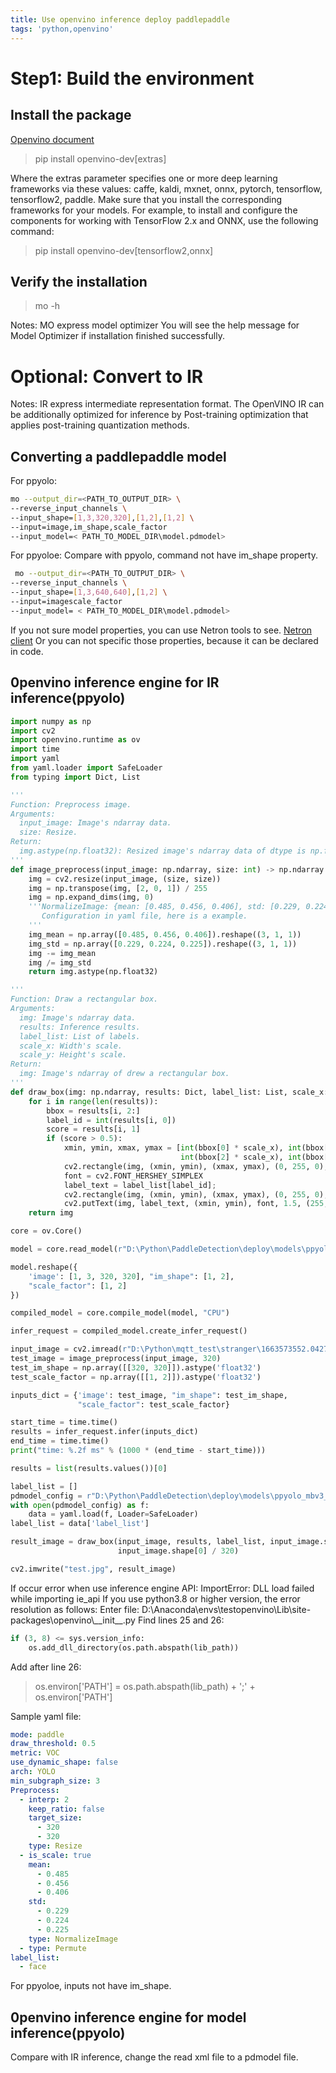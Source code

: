 ```yaml
---
title: Use openvino inference deploy paddlepaddle
tags: 'python,openvino'
---
```


# Step1: Build the environment

## Install the package
[Openvino document](https://docs.openvino.ai/latest/openvino_docs_install_guides_install_dev_tools.html)
>pip install openvino-dev[extras]

Where the extras parameter specifies one or more deep learning frameworks via these values: caffe, kaldi, mxnet, onnx, pytorch, tensorflow, tensorflow2, paddle. Make sure that you install the corresponding frameworks for your models.
For example, to install and configure the components for working with TensorFlow 2.x and ONNX, use the following command:
>pip install openvino-dev[tensorflow2,onnx]

## Verify the installation
>mo -h

Notes: MO express model optimizer
You will see the help message for Model Optimizer if installation finished successfully.

# Optional: Convert to IR
Notes: IR express intermediate representation format.
The OpenVINO IR can be additionally optimized for inference by Post-training optimization that applies post-training quantization methods.

 ## Converting a paddlepaddle model
 For ppyolo:
```bash
mo --output_dir=<PATH_TO_OUTPUT_DIR> \
--reverse_input_channels \
--input_shape=[1,3,320,320],[1,2],[1,2] \
--input=image,im_shape,scale_factor
--input_model=< PATH_TO_MODEL_DIR\model.pdmodel>
```

For ppyoloe: Compare with ppyolo, command not have im_shape property.
```bash
 mo --output_dir=<PATH_TO_OUTPUT_DIR> \
--reverse_input_channels \
--input_shape=[1,3,640,640],[1,2] \
--input=imagescale_factor
--input_model= < PATH_TO_MODEL_DIR\model.pdmodel>
 ```
 If you not sure model properties, you can use Netron tools to see.
 [Netron client](https://netron.app/)
 Or you can not specific those properties, because it can be declared in code.
 ## 0penvino inference engine for IR inference(ppyolo)
 
```python
import numpy as np
import cv2
import openvino.runtime as ov
import time
import yaml
from yaml.loader import SafeLoader
from typing import Dict, List

'''
Function: Preprocess image.
Arguments:
  input_image: Image's ndarray data.
  size: Resize.
Return:
  img.astype(np.float32): Resized image's ndarray data of dtype is np.float32.
'''
def image_preprocess(input_image: np.ndarray, size: int) -> np.ndarray:
    img = cv2.resize(input_image, (size, size))
    img = np.transpose(img, [2, 0, 1]) / 255
    img = np.expand_dims(img, 0)
    '''NormalizeImage: {mean: [0.485, 0.456, 0.406], std: [0.229, 0.224, 0.225], is_scale: True}
       Configuration in yaml file, here is a example.
    '''
    img_mean = np.array([0.485, 0.456, 0.406]).reshape((3, 1, 1))
    img_std = np.array([0.229, 0.224, 0.225]).reshape((3, 1, 1))
    img -= img_mean
    img /= img_std
    return img.astype(np.float32)

'''
Function: Draw a rectangular box.
Arguments:
  img: Image's ndarray data.
  results: Inference results.
  label_list: List of labels.
  scale_x: Width's scale.
  scale_y: Height's scale.
Return:
  img: Image's ndarray of drew a rectangular box.
'''
def draw_box(img: np.ndarray, results: Dict, label_list: List, scale_x: float, scale_y: float) -> np.ndarray:
    for i in range(len(results)):
        bbox = results[i, 2:]
        label_id = int(results[i, 0])
        score = results[i, 1]
        if (score > 0.5):
            xmin, ymin, xmax, ymax = [int(bbox[0] * scale_x), int(bbox[1] * scale_y),
                                      int(bbox[2] * scale_x), int(bbox[3] * scale_y)]
            cv2.rectangle(img, (xmin, ymin), (xmax, ymax), (0, 255, 0), 3)
            font = cv2.FONT_HERSHEY_SIMPLEX
            label_text = label_list[label_id];
            cv2.rectangle(img, (xmin, ymin), (xmax, ymax), (0, 255, 0), 2)
            cv2.putText(img, label_text, (xmin, ymin), font, 1.5, (255, 255, 255), 2, cv2.LINE_AA)
    return img

core = ov.Core()

model = core.read_model(r"D:\Python\PaddleDetection\deploy\models\ppyolo_mbv3_large_voc_infer\ir\inference.xml")

model.reshape({
    'image': [1, 3, 320, 320], "im_shape": [1, 2],
    "scale_factor": [1, 2]
})

compiled_model = core.compile_model(model, "CPU")

infer_request = compiled_model.create_infer_request()

input_image = cv2.imread(r"D:\Python\mqtt_test\stranger\1663573552.04274-3.jpg")
test_image = image_preprocess(input_image, 320)
test_im_shape = np.array([[320, 320]]).astype('float32')
test_scale_factor = np.array([[1, 2]]).astype('float32')

inputs_dict = {'image': test_image, "im_shape": test_im_shape,
               "scale_factor": test_scale_factor}

start_time = time.time()
results = infer_request.infer(inputs_dict)
end_time = time.time()
print("time: %.2f ms" % (1000 * (end_time - start_time)))

results = list(results.values())[0]

label_list = []
pdmodel_config = r"D:\Python\PaddleDetection\deploy\models\ppyolo_mbv3_large_voc_infer\infer_cfg.yml"
with open(pdmodel_config) as f:
    data = yaml.load(f, Loader=SafeLoader)
label_list = data['label_list']

result_image = draw_box(input_image, results, label_list, input_image.shape[1] / 320 * 2,
                        input_image.shape[0] / 320)

cv2.imwrite("test.jpg", result_image)
```
If occur error when use inference engine API: 
ImportError: DLL load failed while importing ie_api
If you use python3.8 or higher version, the error resolution as follows:
Enter file: D:\Anaconda\envs\testopenvino\Lib\site-packages\openvino\\_\_init__.py
Find lines 25 and 26:
```python
if (3, 8) <= sys.version_info:
	os.add_dll_directory(os.path.abspath(lib_path))
```
Add after line 26:
>os.environ['PATH'] = os.path.abspath(lib_path) + ';' + os.environ['PATH']

Sample yaml file:
```yaml
mode: paddle
draw_threshold: 0.5
metric: VOC
use_dynamic_shape: false
arch: YOLO
min_subgraph_size: 3
Preprocess:
  - interp: 2
    keep_ratio: false
    target_size:
      - 320
      - 320
    type: Resize
  - is_scale: true
    mean:
      - 0.485
      - 0.456
      - 0.406
    std:
      - 0.229
      - 0.224
      - 0.225
    type: NormalizeImage
  - type: Permute
label_list:
  - face
```
For ppyoloe, inputs not have im_shape.
## 0penvino inference engine for model inference(ppyolo)
Compare with IR inference, change the read xml file to a pdmodel file.